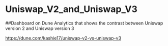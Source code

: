 # Uniswap_V2_and_Uniswap_V3

##Dashboard on Dune Analytics that shows the contrast between Uniswap version 2 and Uniswap version 3

https://dune.com/kashie17/uniswap-v2-vs-uniswap-v3
